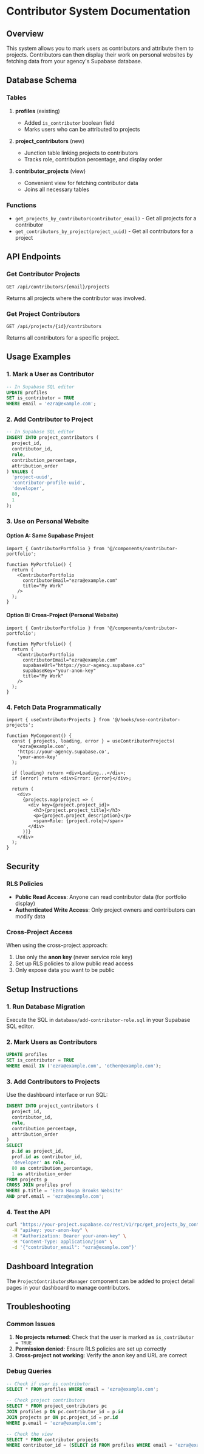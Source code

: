 # Contributor System Documentation

## Overview

This system allows you to mark users as contributors and attribute them to projects. Contributors can then display their work on personal websites by fetching data from your agency's Supabase database.

## Database Schema

### Tables

1. **profiles** (existing)
   - Added `is_contributor` boolean field
   - Marks users who can be attributed to projects

2. **project_contributors** (new)
   - Junction table linking projects to contributors
   - Tracks role, contribution percentage, and display order

3. **contributor_projects** (view)
   - Convenient view for fetching contributor data
   - Joins all necessary tables

### Functions

- `get_projects_by_contributor(contributor_email)` - Get all projects for a contributor
- `get_contributors_by_project(project_uuid)` - Get all contributors for a project

## API Endpoints

### Get Contributor Projects
```
GET /api/contributors/{email}/projects
```

Returns all projects where the contributor was involved.

### Get Project Contributors
```
GET /api/projects/{id}/contributors
```

Returns all contributors for a specific project.

## Usage Examples

### 1. Mark a User as Contributor

```sql
-- In Supabase SQL editor
UPDATE profiles 
SET is_contributor = TRUE 
WHERE email = 'ezra@example.com';
```

### 2. Add Contributor to Project

```sql
-- In Supabase SQL editor
INSERT INTO project_contributors (
  project_id, 
  contributor_id, 
  role, 
  contribution_percentage, 
  attribution_order
) VALUES (
  'project-uuid',
  'contributor-profile-uuid',
  'developer',
  80,
  1
);
```

### 3. Use on Personal Website

#### Option A: Same Supabase Project
```tsx
import { ContributorPortfolio } from '@/components/contributor-portfolio';

function MyPortfolio() {
  return (
    <ContributorPortfolio 
      contributorEmail="ezra@example.com"
      title="My Work"
    />
  );
}
```

#### Option B: Cross-Project (Personal Website)
```tsx
import { ContributorPortfolio } from '@/components/contributor-portfolio';

function MyPortfolio() {
  return (
    <ContributorPortfolio 
      contributorEmail="ezra@example.com"
      supabaseUrl="https://your-agency.supabase.co"
      supabaseKey="your-anon-key"
      title="My Work"
    />
  );
}
```

### 4. Fetch Data Programmatically

```tsx
import { useContributorProjects } from '@/hooks/use-contributor-projects';

function MyComponent() {
  const { projects, loading, error } = useContributorProjects(
    'ezra@example.com',
    'https://your-agency.supabase.co',
    'your-anon-key'
  );

  if (loading) return <div>Loading...</div>;
  if (error) return <div>Error: {error}</div>;

  return (
    <div>
      {projects.map(project => (
        <div key={project.project_id}>
          <h3>{project.project_title}</h3>
          <p>{project.project_description}</p>
          <span>Role: {project.role}</span>
        </div>
      ))}
    </div>
  );
}
```

## Security

### RLS Policies

- **Public Read Access**: Anyone can read contributor data (for portfolio display)
- **Authenticated Write Access**: Only project owners and contributors can modify data

### Cross-Project Access

When using the cross-project approach:
1. Use only the **anon key** (never service role key)
2. Set up RLS policies to allow public read access
3. Only expose data you want to be public

## Setup Instructions

### 1. Run Database Migration

Execute the SQL in `database/add-contributor-role.sql` in your Supabase SQL editor.

### 2. Mark Users as Contributors

```sql
UPDATE profiles 
SET is_contributor = TRUE 
WHERE email IN ('ezra@example.com', 'other@example.com');
```

### 3. Add Contributors to Projects

Use the dashboard interface or run SQL:

```sql
INSERT INTO project_contributors (
  project_id, 
  contributor_id, 
  role, 
  contribution_percentage, 
  attribution_order
) 
SELECT 
  p.id as project_id,
  prof.id as contributor_id,
  'developer' as role,
  80 as contribution_percentage,
  1 as attribution_order
FROM projects p
CROSS JOIN profiles prof
WHERE p.title = 'Ezra Hauga Brooks Website'
AND prof.email = 'ezra@example.com';
```

### 4. Test the API

```bash
curl "https://your-project.supabase.co/rest/v1/rpc/get_projects_by_contributor" \
  -H "apikey: your-anon-key" \
  -H "Authorization: Bearer your-anon-key" \
  -H "Content-Type: application/json" \
  -d '{"contributor_email": "ezra@example.com"}'
```

## Dashboard Integration

The `ProjectContributorsManager` component can be added to project detail pages in your dashboard to manage contributors.

## Troubleshooting

### Common Issues

1. **No projects returned**: Check that the user is marked as `is_contributor = TRUE`
2. **Permission denied**: Ensure RLS policies are set up correctly
3. **Cross-project not working**: Verify the anon key and URL are correct

### Debug Queries

```sql
-- Check if user is contributor
SELECT * FROM profiles WHERE email = 'ezra@example.com';

-- Check project contributors
SELECT * FROM project_contributors pc
JOIN profiles p ON pc.contributor_id = p.id
JOIN projects pr ON pc.project_id = pr.id
WHERE p.email = 'ezra@example.com';

-- Check the view
SELECT * FROM contributor_projects 
WHERE contributor_id = (SELECT id FROM profiles WHERE email = 'ezra@example.com');
``` 